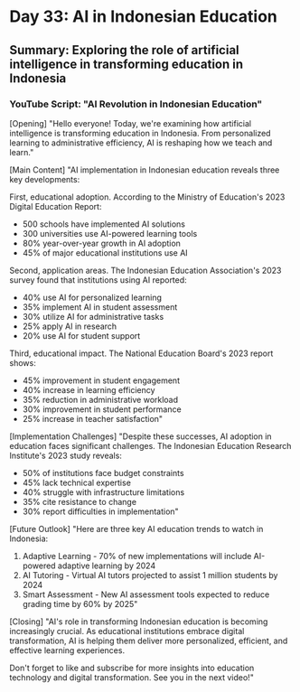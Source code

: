 # Day 33: AI in Indonesian Education
## Summary: Exploring the role of artificial intelligence in transforming education in Indonesia

### YouTube Script: "AI Revolution in Indonesian Education"

[Opening]
"Hello everyone! Today, we're examining how artificial intelligence is transforming education in Indonesia. From personalized learning to administrative efficiency, AI is reshaping how we teach and learn."

[Main Content]
"AI implementation in Indonesian education reveals three key developments:

First, educational adoption. According to the Ministry of Education's 2023 Digital Education Report:
- 500 schools have implemented AI solutions
- 300 universities use AI-powered learning tools
- 80% year-over-year growth in AI adoption
- 45% of major educational institutions use AI

Second, application areas. The Indonesian Education Association's 2023 survey found that institutions using AI reported:
- 40% use AI for personalized learning
- 35% implement AI in student assessment
- 30% utilize AI for administrative tasks
- 25% apply AI in research
- 20% use AI for student support

Third, educational impact. The National Education Board's 2023 report shows:
- 45% improvement in student engagement
- 40% increase in learning efficiency
- 35% reduction in administrative workload
- 30% improvement in student performance
- 25% increase in teacher satisfaction"

[Implementation Challenges]
"Despite these successes, AI adoption in education faces significant challenges. The Indonesian Education Research Institute's 2023 study reveals:
- 50% of institutions face budget constraints
- 45% lack technical expertise
- 40% struggle with infrastructure limitations
- 35% cite resistance to change
- 30% report difficulties in implementation"

[Future Outlook]
"Here are three key AI education trends to watch in Indonesia:

1. Adaptive Learning - 70% of new implementations will include AI-powered adaptive learning by 2024
2. AI Tutoring - Virtual AI tutors projected to assist 1 million students by 2024
3. Smart Assessment - New AI assessment tools expected to reduce grading time by 60% by 2025"

[Closing]
"AI's role in transforming Indonesian education is becoming increasingly crucial. As educational institutions embrace digital transformation, AI is helping them deliver more personalized, efficient, and effective learning experiences.

Don't forget to like and subscribe for more insights into education technology and digital transformation. See you in the next video!" 